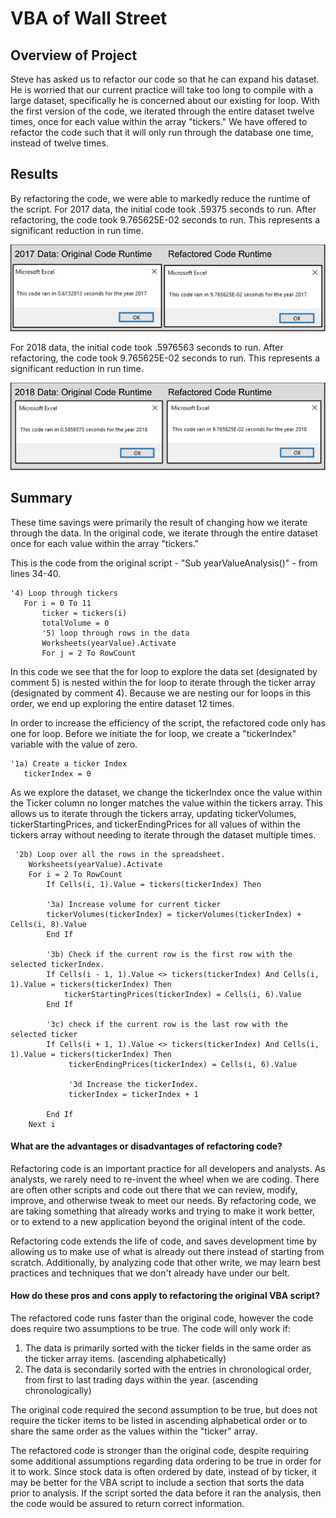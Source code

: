 # VBA of Wall Street

## Overview of Project
Steve has asked us to refactor our code so that he can expand his dataset. He is worried that our current practice will take too long to compile with a large dataset, specifically he is concerned about our existing for loop. With the first version of the code, we iterated through the entire dataset twelve times, once for each value within the array "tickers." We have offered to refactor the code such that it will only run through the database one time, instead of twelve times.

## Results
By refactoring the code, we were able to markedly reduce the runtime of the script.
For 2017 data, the initial code took .59375 seconds to run. After refactoring, the code took 9.765625E-02 seconds to run. This represents a significant reduction in run time.

![Runtime of 2017 Data](VBA_Challenge_2017.png)

For 2018 data, the initial code took .5976563 seconds to run. After refactoring, the code took 9.765625E-02 seconds to run. This represents a significant reduction in run time.

![Runtime of 2018 Data](VBA_Challenge_2018.png)

## Summary

These time savings were primarily the result of changing how we iterate through the data. In the original code, we iterate through the entire dataset once for each value within the array "tickers." 

This is the code from the original script - "Sub yearValueAnalysis()" - from lines 34-40.
```vba
'4) Loop through tickers
   For i = 0 To 11
       ticker = tickers(i)
       totalVolume = 0
       '5) loop through rows in the data
       Worksheets(yearValue).Activate
       For j = 2 To RowCount
```
In this code we see that the for loop to explore the data set (designated by comment 5) is nested within the for loop to iterate through the ticker array (designated by comment 4). Because we are nesting our for loops in this order, we end up exploring the entire dataset 12 times. 

In order to increase the efficiency of the script, the refactored code only has one for loop. Before we initiate the for loop, we create a "tickerIndex" variable with the value of zero.
```vba
'1a) Create a ticker Index
   tickerIndex = 0
```
As we explore the dataset, we change the tickerIndex once the value within the Ticker column no longer matches the value within the tickers array. This allows us to iterate through the tickers array, updating tickerVolumes, tickerStartingPrices, and tickerEndingPrices for all values of within the tickers array without needing to iterate through the dataset multiple times.
```vba
 '2b) Loop over all the rows in the spreadsheet.
    Worksheets(yearValue).Activate
    For i = 2 To RowCount
        If Cells(i, 1).Value = tickers(tickerIndex) Then
        
        '3a) Increase volume for current ticker
        tickerVolumes(tickerIndex) = tickerVolumes(tickerIndex) + Cells(i, 8).Value
        End If
        
        '3b) Check if the current row is the first row with the selected tickerIndex.
        If Cells(i - 1, 1).Value <> tickers(tickerIndex) And Cells(i, 1).Value = tickers(tickerIndex) Then
            tickerStartingPrices(tickerIndex) = Cells(i, 6).Value
        End If
        
        '3c) check if the current row is the last row with the selected ticker
        If Cells(i + 1, 1).Value <> tickers(tickerIndex) And Cells(i, 1).Value = tickers(tickerIndex) Then
             tickerEndingPrices(tickerIndex) = Cells(i, 6).Value
             
             '3d Increase the tickerIndex.
             tickerIndex = tickerIndex + 1
             
        End If
    Next i
```

#### What are the advantages or disadvantages of refactoring code?
Refactoring code is an important practice for all developers and analysts. As analysts, we rarely need to re-invent the wheel when we are coding. There are often other scripts and code out there that we can review, modify, improve, and otherwise tweak to meet our needs. By refactoring code, we are taking something that already works and trying to make it work better, or to extend to a new application beyond the original intent of the code. 

Refactoring code extends the life of code, and saves development time by allowing us to make use of what is already out there instead of starting from scratch. Additionally, by analyzing code that other write, we may learn best practices and techniques that we don't already have under our belt.

#### How do these pros and cons apply to refactoring the original VBA script?
The refactored code runs faster than the original code, however the code does require two assumptions to be true. The code will only work if:
<ol>
<li>The data is primarily sorted with the ticker fields in the same order as the ticker array items. (ascending alphabetically)
<li>The data is secondarily sorted with the entries in chronological order, from first to last trading days within the year. (ascending chronologically)
</ol>
   
The original code required the second assumption to be true, but does not require the ticker items to be listed in ascending alphabetical order or to share the same order as the values within the "ticker" array.

The refactored code is stronger than the original code, despite requiring some additional assumptions regarding data ordering to be true in order for it to work. Since stock data is often ordered by date, instead of by ticker, it may be better for the VBA script to include a section that sorts the data prior to analysis. If the script sorted the data before it ran the analysis, then the code would be assured to return correct information.
